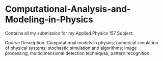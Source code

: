 # Computational-Analysis-and-Modeling-in-Physics
Contains all my submission for my Applied Physics 157 Subject.

Course Description:
Computational models in physics; numerical simulation of physical systems; stochastic simulation and algorithms; image processing; multidimensional detection techniques; pattern recognition.
